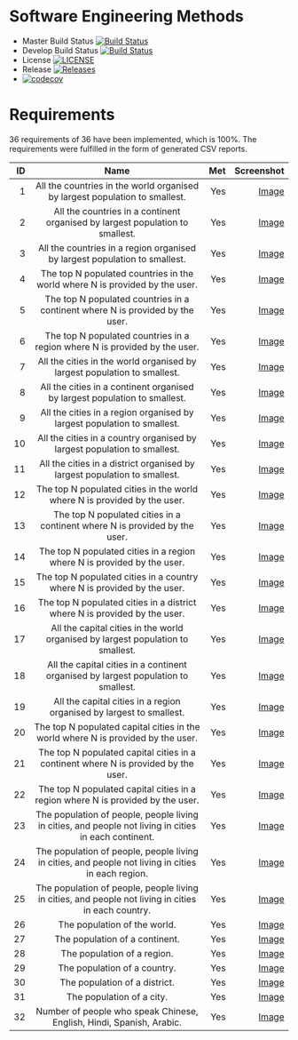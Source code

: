 # Software Engineering Methods

- Master Build Status [![Build Status](https://www.travis-ci.com/ufukozsoy/sem.svg?branch=master)](https://travis-ci.org/ufukozsoy/sem)
- Develop Build Status [![Build Status](https://www.travis-ci.com/ufukozsoy/sem.svg?branch=develop)](https://travis-ci.org/ufukozsoy/sem)
- License [![LICENSE](https://img.shields.io/github/license/ufukozsoy/sem.svg?style=flat-square)](https://github.com/ufukozsoy/sem/blob/master/LICENSE)
- Release [![Releases](https://img.shields.io/github/release/ufukozsoy/sem/all.svg?style=flat-square)](https://github.com/ufukozsoy/sem/releases)
- [![codecov](https://codecov.io/gh/ufukozsoy/sem/branch/master/graph/badge.svg?token=E43G0LZGJA)](https://codecov.io/gh/ufukozsoy/sem)

# Requirements

36 requirements of 36 have been implemented, which is 100%.
The requirements were fulfilled in the form of generated CSV reports.

| ID  | Name           | Met  | Screenshot  |
| ---:|:-------------------------------------------------------------------------------------------------------:| ---:|-----------------------------:|
| 1   | All the countries in the world organised by largest population to smallest.                             | Yes | [Image](/screenshots/country_reports/all-the-countries-in-the-world-organised-by-largest-population-to-smallest.jpg)  |
| 2   | All the countries in a continent organised by largest population to smallest.                           | Yes | [Image](/screenshots/country_reports/all-the-countries-in-a-continent-organised-by-largest-population-to-smallest.jpg)  |
| 3   | All the countries in a region organised by largest population to smallest.                              | Yes | [Image](/screenshots/country_reports/all-the-countries-in-a-region-organised-by-largest-population-to-smallest.jpg)  |
| 4   | The top N populated countries in the world where N is provided by the user.                             | Yes | [Image](/screenshots/country_reports/the-top-n-populated-countries-in-the-world-where-n-is-provided-by-the-user.jpg)  |
| 5   | The top N populated countries in a continent where N is provided by the user.                           | Yes | [Image](/screenshots/country_reports/the-top-n-populated-countries-in-a-continent-where-n-is-provided-by-the-user.jpg)  |
| 6   | The top N populated countries in a region where N is provided by the user.                              | Yes | [Image](/screenshots/country_reports/the-top-n-populated-countries-in-a-region-where-n-is-provided-by-the-user.jpg)  |
| 7   | All the cities in the world organised by largest population to smallest.                                | Yes | [Image](/screenshots/city_reports/all-the-cities-in-the-world-organised-by-largest-population-to-smallest.jpg)  |
| 8   | All the cities in a continent organised by largest population to smallest.                              | Yes | [Image](/screenshots/city_reports/all-the-cities-in-a-continent-organised-by-largest-population-to-smallest.jpg)  |
| 9   | All the cities in a region organised by largest population to smallest.                                 | Yes | [Image](/screenshots/city_reports/all-the-cities-in-a-region-organised-by-largest-population-to-smallest.jpg)  |
| 10  | All the cities in a country organised by largest population to smallest.                                | Yes | [Image](/screenshots/city_reports/all-the-cities-in-a-country-organised-by-largest-population-to-smallest.jpg) |
| 11  | All the cities in a district organised by largest population to smallest.                               | Yes | [Image](/screenshots/city_reports/all-the-cities-in-a-district-organised-by-largest-population-to-smallest.jpg) |
| 12  | The top N populated cities in the world where N is provided by the user.                                | Yes | [Image](/screenshots/city_reports/the-top-n-populated-cities-in-the-world-where-n-is-provided-by-the-user.jpg) |
| 13  | The top N populated cities in a continent where N is provided by the user.                              | Yes | [Image](/screenshots/city_reports/the-top-n-populated-cities-in-a-continent-where-n-is-provided-by-the-user.jpg) |
| 14  | The top N populated cities in a region where N is provided by the user.                                 | Yes | [Image](/screenshots/city_reports/the-top-n-populated-cities-in-a-region-where-n-is-provided-by-the-user.jpg) |
| 15  | The top N populated cities in a country where N is provided by the user.                                | Yes | [Image](/screenshots/city_reports/the-top-n-populated-cities-in-a-country-where-n-is-provided-by-the-user.jpg) |
| 16  | The top N populated cities in a district where N is provided by the user.                               | Yes | [Image](/screenshots/city_reports/the-top-n-populated-cities-in-a-district-where-n-is-provided-by-the-user.jpg) |
| 17  | All the capital cities in the world organised by largest population to smallest.                        | Yes | [Image](/screenshots/capital_city_reports/all-the-capital-cities-in-the-world-organised-by-largest-population-to-smallest.jpg) |
| 18  | All the capital cities in a continent organised by largest population to smallest.                      | Yes | [Image](/screenshots/capital_city_reports/all-the-capital-cities-in-a-continent-organised-by-largest-population-to-smallest.jpg) |
| 19  | All the capital cities in a region organised by largest to smallest.                                    | Yes | [Image](/screenshots/capital_city_reports/all-the-capital-cities-in-a-region-organised-by-largest-to-smallest.jpg) |
| 20  | The top N populated capital cities in the world where N is provided by the user.                        | Yes | [Image](/screenshots/capital_city_reports/the-top-n-populated-capital-cities-in-the-world-where-n-is-provided-by-the-user.jpg) |
| 21  | The top N populated capital cities in a continent where N is provided by the user.                      | Yes | [Image](/screenshots/capital_city_reports/the-top-n-populated-capital-cities-in-a-continent-where-n-is-provided-by-the-user.jpg) |
| 22  | The top N populated capital cities in a region where N is provided by the user.                         | Yes | [Image](/screenshots/capital_city_reports/the-top-n-populated-capital-cities-in-a-region-where-n-is-provided-by-the-user.jpg) |
| 23  | The population of people, people living in cities, and people not living in cities in each continent.   | Yes | [Image](/screenshots/population_reports/the-population-of-people-people-living-in-cities-and-people-not-living-in-cities-in-each-continent.jpg) |
| 24  | The population of people, people living in cities, and people not living in cities in each region.      | Yes | [Image](/screenshots/population_reports/the-population-of-people-people-living-in-cities-and-people-not-living-in-cities-in-each-region.jpg) |
| 25  | The population of people, people living in cities, and people not living in cities in each country.     | Yes | [Image](/screenshots/population_reports/the-population-of-people-people-living-in-cities-and-people-not-living-in-cities-in-each-country.jpg) |
| 26  | The population of the world.                                                                            | Yes | [Image](/screenshots/total_population_reports/the-population-of-the-world.jpg) |
| 27  | The population of a continent.                                                                          | Yes | [Image](/screenshots/total_population_reports/the-population-of-a-continent.jpg) |
| 28  | The population of a region.                                                                             | Yes | [Image](/screenshots/total_population_reports/the-population-of-a-region.jpg) |
| 29  | The population of a country.                                                                            | Yes | [Image](/screenshots/total_population_reports/the-population-of-each-country.jpg) |
| 30  | The population of a district.                                                                           | Yes | [Image](/screenshots/total_population_reports/the-population-of-each-district.jpg) |
| 31  | The population of a city.                                                                               | Yes | [Image](/screenshots/total_population_reports/the-population-of-each-city.jpg) |
| 32  | Number of people who speak Chinese, English, Hindi, Spanish, Arabic.                                    | Yes | [Image](/screenshots/language_reports/the-number-of-people-who-speak-the-specified-languages-from-greatest-number-to-smallest-including-the-percentage-of-the-world-population.jpg) |
